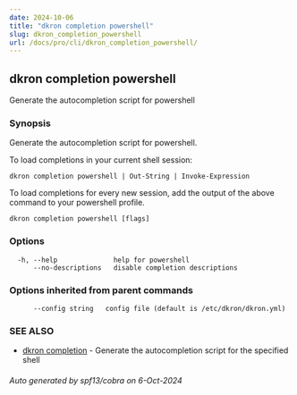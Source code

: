 ```yaml
---
date: 2024-10-06
title: "dkron completion powershell"
slug: dkron_completion_powershell
url: /docs/pro/cli/dkron_completion_powershell/
---
```

## dkron completion powershell

Generate the autocompletion script for powershell

### Synopsis

Generate the autocompletion script for powershell.

To load completions in your current shell session:

	dkron completion powershell | Out-String | Invoke-Expression

To load completions for every new session, add the output of the above command
to your powershell profile.


```
dkron completion powershell [flags]
```

### Options

```
  -h, --help              help for powershell
      --no-descriptions   disable completion descriptions
```

### Options inherited from parent commands

```
      --config string   config file (default is /etc/dkron/dkron.yml)
```

### SEE ALSO

* [dkron completion](/docs/pro/cli/dkron_completion/)	 - Generate the autocompletion script for the specified shell

###### Auto generated by spf13/cobra on 6-Oct-2024
